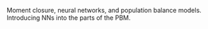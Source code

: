 Moment closure, neural networks, and population balance models. Introducing NNs into the parts of the PBM.
